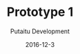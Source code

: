 ---
title: 'Prototype 1'
footer: d27bd9b77239ed4ed6384199c0867d749f549842
sections:
    -
        template: banner
        text: '# Sport - FrolleyBee'
        color: '#edc9d5'
        theme: light
    -
        template: richTextSection
        text: "<iframe allowfullscreen=\"true\" frameborder=\"0\" height=\"569\" mozallowfullscreen=\"true\" src=\"https://docs.google.com/presentation/d/e/2PACX-1vR8oVyDCdQ_fbiVJM_216nHMtLE8dx3KZAznr4qEU0GydQNY0fchEwiM1nBOX1AKZIWIuGU5GsvNf2h/embed?start=false&amp;loop=false&amp;delayms=3000\" webkitallowfullscreen=\"true\" width=\"960\"></iframe>\n\n### What makes a sport?\n\nIf chess is considered a sport, then certainly sport does not equal to\_physical intensive activities. We agreed on two major understanding of sport, one being physical movement or training, where it can be done with only one person (e.g. running), the other is more socially oriented: a sport should involve social interactions, within a team, with other teams, and with the audience. Taking the features of commonly accepted sport, we\_decided to make\_a inter-group sport that requires sensory-motor skill, a sport that is both\_cooperative, competitive, skill based, spectatable, and involve physical movements. To ensure that players compete on skills instead of luck, we want the game to require precision.\_\n\n### A safe experience\n\nAs many of us are not very into traditional competitive\_<span class=\"fontstyle0\">Inter-group</span> sports, we decide to explore how we can make a version that appeals to people who do not enjoy competitive sports. We identified safety as our major design guildline as it might be one major\_reason that this group do not enjoying these sport . It could be\_too intimidating when other players can get aggressive and they don't feel safe.\n\nWe then consider technologies (materials/equipment) and picked frisbee, because it offers different interaction experience as a ball. It can change direction, making it harder to predict where the ball would land, and offer more ways to manuever and trick other players. To make the\_sport safe, it should discourage physical touch and attacks. In our sport, the goalkeeper should catch the frisbee instead of blocking it, and the goal attempts are made by members from the same team, so we predict the throw to be less aggressive than if they were to shoot at opponent's goalkeeper. The arena space is divided by team, which means that players will not move in an area where there are opponent team members. This also lower risk of physical contact or conflicts. On the arena we included a fast zone between the two teams respective zones to avoid players to enter into direct physical contact. We also wanted the sport to be welcoming and easy to new players, which is important for a new sport to gain player acceptance and willingness to try. We limit ourselves to simple equipment, and low requirement on the arena and number of players. Therefore we decided to make 2 teams of 4 people to play the game, the arena is subsequently relatively small giving a higher chance of player catching the frisbee. All equipment needed is just a frisbee and a court.\n\nSeveral rules are implemented. Players are not allowed to move after they\_have gotten the frisbee on hand, this strengthens the requirement of precision as players have to be able to throw the frisbee in positions that are difficult. This rule also promote strategy planning and communication with team members in when to pass the frisbee and where they should stand. Players have to throw the frisbee to pass it onto a team member instead of just handing it over. This forces players to\_exercise their frisbee throwing skill. We added some more rules after playtesting the game, as we discovered confusing situations and conflicts, and it was necessary to make the rules clearer and fair. For example, players should not block the frisbee when the goalkeeper is serving, because it will give an advantage to the opposing team and it cases conflicts. We did another play test and comments are quite positive,testers had a good experience and it wasn't too physically demanding. They also mentioned that they feel that the game requires higher frisbee skill than\_they currently have. It would seem that some of the design goals are reached and we started to polish the rules to make it fair and thorough to encounter most frequently happening situations.\n\n<iframe allowfullscreen=\"\" frameborder=\"0\" height=\"315\" src=\"https://www.youtube.com/embed/cs2bNz3ahg4\" width=\"560\"></iframe>\n\n### Too safe?\n\nAt this point the sport we came up with is a very calm and peaceful peaceful one, as intended: slow paced, discourages aggression and involves limited physical movement and contact. However, because of the reduced risk, we eliminated a great deal of tension and excitement in the player experience.\n\nThe attempt to make the game non-aggressive has taken away the tension. Besides that, other design decisions we have made have given us limitations. The small team size has limited strategy making and number of actions in each game, the small arena size has also limited actions and made moves very predictable. Lastly, lack of game equipment has limited the complexity of the game.\n\nWhile the sport can be good for casual playing and socializing due to its low commitment requirement and easy set up, players who seek risk and danger are excluded. There is also a worry over how spectatable the game would be, when movements are limited.\n\nHowever, it is worth noting that based on play test responses, the core gameplay (throwing a frisbee and catching it in a group) is pleasurable. The core interaction could be kept to be improved and expanded.\n\n### Improvements - where should we go?\n\nFirst thing we should look into is whether to keep the player experience, if we were to keep it as a social play experience, the sport could benefit from being seen as a slow, calm, peaceful, social activity. It would be more suitable to be played with social focus, for example as a ice breaking game, a chance to hangout and socialize with others, or in a more formal context,a bit like golf.\_\n\nThe slow speed and low physical requirements in our sport could appeal to those who are not in very good shape. Similar to golf, it can pretty much be a sport one can play their entire life even when in poorer physical conditions. To further strengthen this appeal, the sport could be situated in the nature, making it more relaxing. The game should also be longer, and possibly even less physically demanding, like eliminating the running in the start of the game.The goalkeeping area can be smaller so the goalkeeper would run less. The sport should also allow for pause and resume so players can take a break when they are tired. Goals or targets could also be added as extra challenges to promote the slow pace by being more skill focused. A final suggestion could be adding freezing mechanic, where players are not allowed to move when a player is making a goal attempt. This would mean that the game is less real time or quick reaction and more about aiming and throwing through obstacles.\n\nHowever, If we are to make the sport more fast-pace, more similar to football, volleyball and basketball, we should bring back the tension by introducing more actions. Instead of freezing players to save them from running, we could promote more movement by allowing players to be in the same zone once the match has started, and only limit their location when they need to make a goal attempt. The last limitation ensures that a player needs to pass the frisbee to a team member when she is too close to the goalkeeper, and with more passes the actions in the arena become more complicated and possibly more exciting to watch. To make the match more intense with more movements, the team size should be much bigger (15+) and the arena should also be big enough to provide some distance between players.\n\n### More on what is sport\n\nAfter making our prototype, I did some more research on sport and it led me to another perspective. It seems to me that what makes a sport is highly related to people than just the game itself. According to Australian Sports Commission , a sport has to be \"generally accepted as being a sport\". Other keywords than the ones I have seen are \"shared and known\", \"rule customs\". There are also a lot of concerns about the social, economical and cultural impact of sports. There are huge communities in most sports with official organisations controlling and developing the sports, where they determining the rules.\n\nFrom this viewpoint, more games can be sports, but what is important is whether such games offer enough interest and room for the participants and the public to share and form organisations to develop them into commonly accepted sports. One important factor is spectatorship because it help spreading the game to a larger audience and allows them to share the experience.\n\nWith this information, I would imagine that if our sport should be more golf-like experience, the factor of success to become a commonly accepted sport would be more focused on internally among participants, and the sport should provide social, lifestyle and well-being enhancement. On the other hand, if our sport should be more\_volleyball like, the importance of spectatorship and the mass public is much higher than in golf."
meta:
    id: c77fce72a07c9a39a2881353d0351f90b4f54efa
    parentId: f8d133111ad5ddad52a465c47d7cdbef5923fc8d
    language: en
date: '2016-12-3'
author: 'Putaitu Development'
permalink: /prototype-1/
layout: sectionPage
---